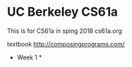 # UC Berkeley CS61a

This is for CS61a in sping 2018
cs61a.org

textbook
http://composingprograms.com/

* Week 1
    *
